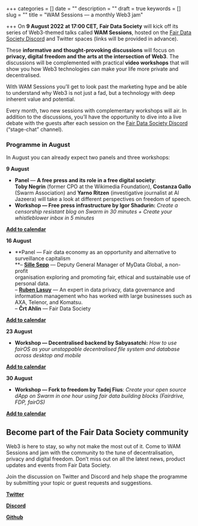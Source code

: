 +++
categories = []
date = ""
description = ""
draft = true
keywords = []
slug = ""
title = "WAM Sessions — a monthly Web3 jam"

+++
On **9 August 2022** **at 17:00 CET,** **Fair Data Society** will kick off its series of Web3-themed talks called **WAM Sessions**, hosted on the [Fair Data Society Discord](https://discord.com/channels/888359049551310869/940634835339317259) and Twitter spaces (links will be provided in advance).

These **informative and thought-provoking discussions** will focus on **privacy, digital freedom and the arts at the intersection of Web3**. The discussions will be complemented with practical **video workshops** that will show you how Web3 technologies can make your life more private and decentralised.

With WAM Sessions you’ll get to look past the marketing hype and be able to understand why Web3 is not just a fad, but a technology with deep inherent value and potential.

Every month, two new sessions with complementary workshops will air. In addition to the discussions, you’ll have the opportunity to dive into a live debate with the guests after each session on the [Fair Data Society Discord](https://discord.com/channels/888359049551310869/940634835339317259) (“stage-chat” channel).

### Programme in August

In August you can already expect two panels and three workshops:

**9 August**

* **Panel** — **A free press and its role in a free digital society**:  
  **Toby Negrin** (former CPO at the Wikimedia Foundation), **Costanza Gallo** (Swarm Association) and **Yarno Ritzen** (investigative journalist at Al Jazeera) will take a look at different perspectives on freedom of speech.
* **Workshop — Free press infrastructure by Igor Shadurin:** _Create a censorship resistant blog on Swarm in 30 minutes + Create your whistleblower inbox in 5 minutes_

[**Add to calendar**](https://www.addevent.com/event/gE14579916)

**16 August**

* **Panel — Fair data economy as an opportunity and alternative to surveillance capitalism  
  \**– [**Sille Sepp**](https://www.linkedin.com/in/sille-sepp/) — Deputy General Manager of MyData Global, a non-profit  
  organisation exploring and promoting fair, ethical and sustainable use of personal data.  
  – [**Ruben Lasuy**](https://www.linkedin.com/in/rubenlasuy/details/experience/) — An expert in data privacy, data governance and information management who has worked with large businesses such as AXA, Telenor, and Komatsu.  
  – **Črt Ahlin** — Fair Data Society

[**Add to calendar**](https://www.addevent.com/event/VW14580815)

**23 August**

* **Workshop — Decentralised backend by Sabyasatchi:** _How to use fairOS as your unstoppable decentralised file system and database across desktop and mobile_

[**Add to calendar**](https://www.addevent.com/event/Ja14580827)

**30 August**

* **Workshop — Fork to freedom by Tadej Fius**: _Create your open source dApp on Swarm in one hour using fair data building blocks (Fairdrive, FDP, fairOS)_

[**Add to calendar**](https://www.addevent.com/event/BL14580831)

## **Become part of the Fair Data Society community**

Web3 is here to stay, so why not make the most out of it. Come to WAM Sessions and jam with the community to the tune of decentralisation, privacy and digital freedom. Don’t miss out on all the latest news, product updates and events from Fair Data Society.

Join the discussion on Twitter and Discord and help shape the programme by submitting your topic or guest requests and suggestions.

[**Twitter**](https://twitter.com/FairDataSociety)

[**Discord**](https://discord.com/channels/888359049551310869/940634835339317259)

[**Github**](https://github.com/fairDataSociety)